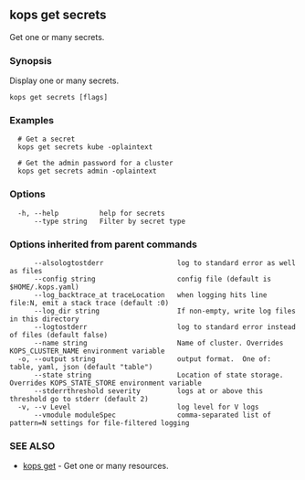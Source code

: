 
<!--- This file is automatically generated by make gen-cli-docs; changes should be made in the go CLI command code (under cmd/kops) -->

## kops get secrets

Get one or many secrets.

### Synopsis

Display one or many secrets.

```
kops get secrets [flags]
```

### Examples

```
  # Get a secret
  kops get secrets kube -oplaintext
  
  # Get the admin password for a cluster
  kops get secrets admin -oplaintext
```

### Options

```
  -h, --help          help for secrets
      --type string   Filter by secret type
```

### Options inherited from parent commands

```
      --alsologtostderr                  log to standard error as well as files
      --config string                    config file (default is $HOME/.kops.yaml)
      --log_backtrace_at traceLocation   when logging hits line file:N, emit a stack trace (default :0)
      --log_dir string                   If non-empty, write log files in this directory
      --logtostderr                      log to standard error instead of files (default false)
      --name string                      Name of cluster. Overrides KOPS_CLUSTER_NAME environment variable
  -o, --output string                    output format.  One of: table, yaml, json (default "table")
      --state string                     Location of state storage. Overrides KOPS_STATE_STORE environment variable
      --stderrthreshold severity         logs at or above this threshold go to stderr (default 2)
  -v, --v Level                          log level for V logs
      --vmodule moduleSpec               comma-separated list of pattern=N settings for file-filtered logging
```

### SEE ALSO

* [kops get](kops_get.md)	 - Get one or many resources.

